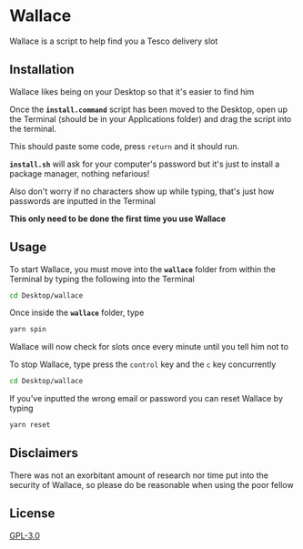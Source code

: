 # Wallace

Wallace is a script to help find you a Tesco delivery slot

## Installation

Wallace likes being on your Desktop so that it's easier to find him

Once the **`install.command`** script has been moved to the Desktop, open up the Terminal (should be in your Applications folder) and drag the script into the terminal.

This should paste some code, press `return` and it should run.

**`install.sh`** will ask for your computer's password but it's just to install a package manager, nothing nefarious!

Also don't worry if no characters show up while typing, that's just how passwords are inputted in the Terminal

**This only need to be done the first time you use Wallace**

## Usage

To start Wallace, you must move into the **`wallace`** folder from within the Terminal by typing the following into the Terminal

```bash
cd Desktop/wallace
```

Once inside the **`wallace`** folder, type

```bash
yarn spin
```

Wallace will now check for slots once every minute until you tell him not to

To stop Wallace, type press the `control` key and the `c` key concurrently

```bash
cd Desktop/wallace
```

If you've inputted the wrong email or password you can reset Wallace by typing

```bash
yarn reset
```

## Disclaimers

There was not an exorbitant amount of research nor time put into the security of Wallace, so please do be reasonable when using the poor fellow

## License

[GPL-3.0](https://choosealicense.com/licenses/gpl-3.0/)
